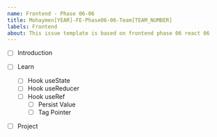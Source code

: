 ```yaml
---
name: Frontend - Phase 06-06
title: Mohaymen[YEAR]-FE-Phase06-06-Team[TEAM_NUMBER]
labels: Frontend
about: This issue template is based on frontend phase 06 react 06
---
```


-   [ ] Introduction
-   [ ] Learn
  -   [ ] Hook useState
  -   [ ] Hook useReducer
  -   [ ] Hook useRef
      - [ ] Persist Value
      - [ ] Tag Pointer
- [ ] Project 

